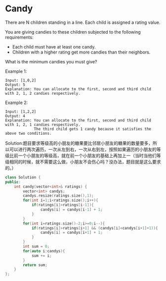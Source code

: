 Candy
===

There are N children standing in a line. Each child is assigned a rating value.

You are giving candies to these children subjected to the following requirements:

- Each child must have at least one candy.
- Children with a higher rating get more candies than their neighbors.

What is the minimum candies you must give?

Example 1:
```
Input: [1,0,2]
Output: 5
Explanation: You can allocate to the first, second and third child with 2, 1, 2 candies respectively.
```
Example 2:
```
Input: [1,2,2]
Output: 4
Explanation: You can allocate to the first, second and third child with 1, 2, 1 candies respectively.
             The third child gets 1 candy because it satisfies the above two conditions.
```
Solution:题目要求等级高的小朋友的糖果要比邻居小朋友的糖果的数量要多，所以可以进行两次遍历，一次从左到右，一次从右到左，按照如果遍历的小朋友的等级比前一个小朋友的等级高，就在前一个小朋友的基础上再加上一（当时当他们等级相同的时候，就不需要这么做，小朋友不会伤心吗？没办法，题目就是这么要求的。）
```C++
class Solution {
public:
    int candy(vector<int>& ratings) {
        vector<int> candys;
        candys.resize(ratings.size(),1);
        for(int i=1;i<ratings.size();i++){
            if(ratings[i]>ratings[i-1]){
                candys[i] = candys[i-1] + 1;
            }
        }
        for(int i=ratings.size()-2;i>=0;i--){
            if(ratings[i]>ratings[i+1] && (candys[i]<candys[i+1]+1)){
                candys[i] = candys[i+1] + 1;
            }
        }
        int sum = 0;
        for(auto i:candys){
            sum += i;
        }
        return sum;
    }
};
```